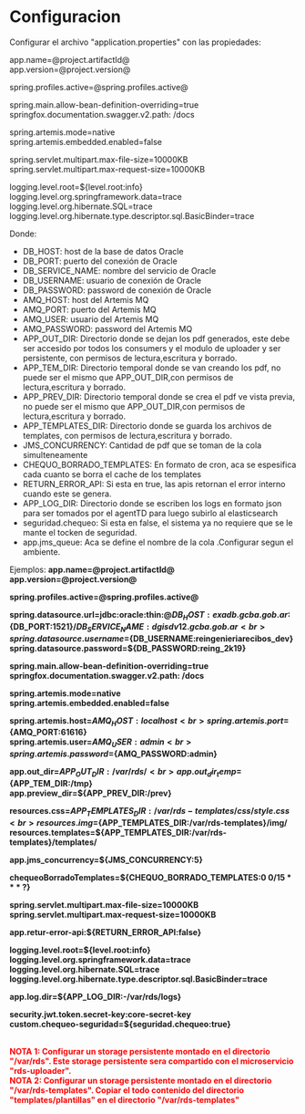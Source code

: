 # Configuracion 
Configurar el archivo "application.properties" con las propiedades:<br>
<p>
app.name=@project.artifactId@<br>
app.version=@project.version@<br>

spring.profiles.active=@spring.profiles.active@<br>

spring.main.allow-bean-definition-overriding=true<br>
springfox.documentation.swagger.v2.path: /docs<br>


spring.artemis.mode=native<br>
spring.artemis.embedded.enabled=false<br>


spring.servlet.multipart.max-file-size=10000KB<br>
spring.servlet.multipart.max-request-size=10000KB<br>

logging.level.root=${level.root:info}<br>
logging.level.org.springframework.data=trace<br>
logging.level.org.hibernate.SQL=trace<br>
logging.level.org.hibernate.type.descriptor.sql.BasicBinder=trace<br>


Donde:
<ul>
    <li>DB_HOST: host de la base de datos Oracle</li>
    <li>DB_PORT: puerto del conexión de Oracle</li>
    <li>DB_SERVICE_NAME: nombre del servicio de Oracle </li>
    <li>DB_USERNAME: usuario de conexión de Oracle</li>
    <li>DB_PASSWORD: password de conexión de Oracle </li>
    <li>AMQ_HOST: host del Artemis MQ</li>
    <li>AMQ_PORT: puerto del Artemis MQ</li>
    <li>AMQ_USER: usuario del Artemis MQ</li>
    <li>AMQ_PASSWORD: password del Artemis MQ</li>
    <li>APP_OUT_DIR: Directorio donde se dejan los pdf generados, este debe ser accesido por todos los consumers y el modulo de uploader y ser persistente, con permisos de lectura,escritura y borrado.</li>
    <li>APP_TEM_DIR: Directorio temporal donde se van creando los pdf, no puede ser el mismo que APP_OUT_DIR,con permisos de lectura,escritura y borrado.</li>
    <li>APP_PREV_DIR: Directorio temporal donde se crea el pdf ve vista previa, no puede ser el mismo que APP_OUT_DIR,con permisos de lectura,escritura y borrado.</li>
    <li>APP_TEMPLATES_DIR: Directorio donde se guarda los archivos de templates, con permisos de lectura,escritura y borrado.</li>
    <li>JMS_CONCURRENCY: Cantidad de pdf que se toman de la cola simulteneamente</li>
    <li>CHEQUO_BORRADO_TEMPLATES: En formato de cron, aca se espesifica cada cuanto se borra el cache de los templates</li>
    <li>RETURN_ERROR_API: Si esta en true, las apis retornan el error interno cuando este se genera.</li>
    <li>APP_LOG_DIR: Directorio donde se escriben los logs en formato json para ser tomados por el agentTD para luego subirlo al elasticsearch</li>
    <li>seguridad.chequeo: Si esta en false, el sistema ya no requiere que se le mante el tocken de seguridad.</li>
    <li>app.jms_queue: Aca se define el nombre de la cola .Configurar  segun  el ambiente.</li>
    
</ul>
    </p>

<p>
Ejemplos:
<strong>
app.name=@project.artifactId@<br>
app.version=@project.version@<br>

spring.profiles.active=@spring.profiles.active@<br>



spring.datasource.url=jdbc:oracle:thin:@${DB_HOST:exadb.gcba.gob.ar}:${DB_PORT:1521}/${DB_SERVICE_NAME:dgisdv12.gcba.gob.ar}<br>
spring.datasource.username=${DB_USERNAME:reingenieriarecibos_dev}<br>
spring.datasource.password=${DB_PASSWORD:reing_2k19}<br>

spring.main.allow-bean-definition-overriding=true<br>
springfox.documentation.swagger.v2.path: /docs<br>


spring.artemis.mode=native<br>
spring.artemis.embedded.enabled=false<br>

spring.artemis.host=${AMQ_HOST:localhost}<br>
spring.artemis.port=${AMQ_PORT:61616}<br>
spring.artemis.user=${AMQ_USER:admin}<br>
spring.artemis.password=${AMQ_PASSWORD:admin}<br>

app.out_dir=${APP_OUT_DIR:/var/rds/}<br>
app.out_dir_temp=${APP_TEM_DIR:/tmp}<br>
app.preview_dir=${APP_PREV_DIR:/prev}<br>

resources.css=${APP_TEMPLATES_DIR:/var/rds-templates}/css/style.css<br>
resources.img=${APP_TEMPLATES_DIR:/var/rds-templates}/img/<br>
resources.templates=${APP_TEMPLATES_DIR:/var/rds-templates}/templates/<br>


app.jms_concurrency=${JMS_CONCURRENCY:5}<br>

chequeoBorradoTemplates=${CHEQUO_BORRADO_TEMPLATES:0 0/15 * * * ?}<br>


spring.servlet.multipart.max-file-size=10000KB<br>
spring.servlet.multipart.max-request-size=10000KB<br>

app.retur-error-api:${RETURN_ERROR_API:false}<br>



logging.level.root=${level.root:info}<br>
logging.level.org.springframework.data=trace<br>
logging.level.org.hibernate.SQL=trace<br>
logging.level.org.hibernate.type.descriptor.sql.BasicBinder=trace<br>

app.log.dir=${APP_LOG_DIR:-/var/rds/logs}<br>

security.jwt.token.secret-key:core-secret-key<br>
custom.chequeo-seguridad=${seguridad.chequeo:true}<br>
</strong>
</p>

<br>
<strong style="color: red">
NOTA 1: Configurar un storage persistente montado en el directorio "/var/rds". 
Este storage persistente sera compartido con el microservicio "rds-uploader".
</strong>
<br>
<strong style="color: red">
NOTA 2: Configurar un storage persistente montado en el directorio "/var/rds-templates". 
Copiar el todo contenido del directorio "templates/plantillas" en el directorio "/var/rds-templates"
</strong>
